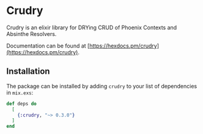# Crudry

Crudry is an elixir library for DRYing CRUD of Phoenix Contexts and Absinthe Resolvers.

Documentation can be found at [https://hexdocs.pm/crudry](https://hexdocs.pm/crudry).

## Installation

The package can be installed by adding `crudry` to your list of dependencies in `mix.exs`:

```elixir
def deps do
  [
    {:crudry, "~> 0.3.0"}
  ]
end
```
